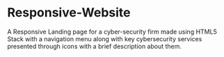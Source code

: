 # Responsive-Website
A Responsive Landing page for a cyber-security firm made using HTML5 Stack with a navigation menu along with key cybersecurity services presented through icons with a brief description about them.
